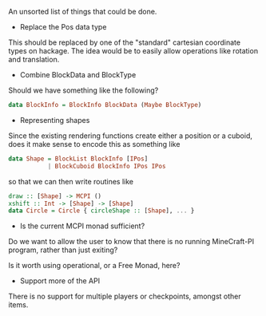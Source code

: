 
An unsorted list of things that could be done.

* Replace the Pos data type

This should be replaced by one of the "standard" cartesian coordinate
types on hackage. The idea would be to easily allow operations like
rotation and translation.

* Combine BlockData and BlockType

Should we have something like the following?

```haskell
data BlockInfo = BlockInfo BlockData (Maybe BlockType)
```

* Representing shapes

Since the existing rendering functions create either a position or a
cuboid, does it make sense to encode this as something like

```haskell
data Shape = BlockList BlockInfo [IPos]
           | BlockCuboid BlockInfo IPos IPos
```

so that we can then write routines like

```haskell
draw :: [Shape] -> MCPI ()
xshift :: Int -> [Shape] -> [Shape]
data Circle = Circle { circleShape :: [Shape], ... }
```

* Is the current MCPI monad sufficient?

Do we want to allow the user to know that there is no running
MineCraft-PI program, rather than just exiting?

Is it worth using operational, or a Free Monad, here?

* Support more of the API

There is no support for multiple players or checkpoints, amongst other
items.

